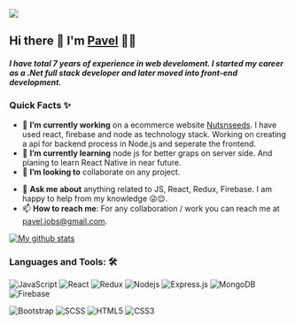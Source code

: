 
![](https://komarev.com/ghpvc/?username=pavelray&color=yellow)

## Hi there 👋 I'm [Pavel](https://github.com/pavelray) 👨‍💻
#####  I have total **7 years** of experience in ***web develoment***. I started my career as a ***.Net full stack developer*** and later moved into ***front-end development***.

### Quick Facts ✨

- 🔭 **I’m currently working** on a ecommerce website [Nutsnseeds](https://github.com/pavelray/nutsnseeds-demo). I have used react, firebase and node as technology stack. Working on creating a api for backend process in Node.js and seperate the frontend.
- 🌱 **I’m currently learning** node js for better graps on server side. And planing to learn React Native in near future.
- 👯 **I’m looking to** collaborate on any project. 
<!-- 🤔 I’m looking for help with ... -->
- 💬 **Ask me about** anything related to JS, React, Redux, Firebase. I am happy to help from my knowledge 😜😌.
- 📫 **How to reach me**: For any collaboration / work you can reach me at pavel.jobs@gmail.com.
<!-- 😄 Pronouns: ...
- ⚡ Fun fact: ...
-->

[![My github stats](https://github-readme-stats.vercel.app/api?username=pavelray&show_icons=true&theme=tokyonight)](https://github.com/pavelray)

### Languages and Tools:  🛠️

![JavaScript](https://img.shields.io/badge/-JavaScript-black?style=flat-square&logo=javascript)
![React](https://img.shields.io/badge/-React-black?style=flat-square&logo=react)
![Redux](https://img.shields.io/badge/-Redux-black?style=flat-square&logo=Redux)
![Nodejs](https://img.shields.io/badge/-Nodejs-black?style=flat-square&logo=Node.js)
![Express.js](https://img.shields.io/badge/-Express-black?style=flat-square&logo=expressjs)
![MongoDB](https://img.shields.io/badge/-MongoDB-black?style=flat-square&logo=mongodb)
![Firebase](https://img.shields.io/badge/-Firebase-black?style=flat-square&logo=Firebase)
<!--![Socket.io](https://img.shields.io/badge/-Socket-black?style=flat-square&logo=socket.io)
![Meteor](https://img.shields.io/badge/-Meteor-black?style=flat-square&logo=Meteor)
![Next.js](https://img.shields.io/badge/-Next-black?style=flat-square&logo=Next.js)
![Material_UI](https://img.shields.io/badge/-Material_UI-black?style=flat-square&logo=material-ui) -->
![Bootstrap](https://img.shields.io/badge/-Bootstrap-black?style=flat-square&logo=bootstrap)
![SCSS](https://img.shields.io/badge/-SCSS-black?style=flat-square&logo=SASS)
![HTML5](https://img.shields.io/badge/-HTML5-black?style=flat-square&logo=html5&logoColor=white)
![CSS3](https://img.shields.io/badge/-CSS3-black?style=flat-square&logo=css3)

